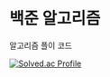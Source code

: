 # 백준 알고리즘
알고리즘 플이 코드

[![Solved.ac Profile](http://mazassumnida.wtf/api/v2/generate_badge?boj=imhoony0126)](https://solved.ac/백준아이디/)
